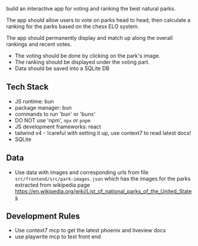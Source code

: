 build an interactive app for voting and ranking the best  natural parks.

The app should allow users to vote on parks head to head, then calculate a ranking for the parks based on the chess ELO system.

The app should permanently display and match up along the overall rankings and recent votes.

- The voting should be done by clicking on the park's image.
- The ranking should be displayed under the voting part.
- Data should be saved into a SQLite DB

## Tech Stack
- JS  runtime: bun
- package manager: bun
- commands to run 'bun' or 'bunx'
- DO NOT use 'npm', `npx` or `pnpm` 
- JS development frameworks: react
- tailwind v4 - !careful with setting it up, use context7 to read latest docs!
- SQLite


## Data
- Use data with images and corresponding urls from file `src/frontend/src/park-images.json` which has the images for the parks extracted from wikipedia page https://en.wikipedia.org/wiki/List_of_national_parks_of_the_United_States

## Development Rules
- Use context7 mcp to get the latest phoenix and liveview docs
- use playwrite mcp to test front end